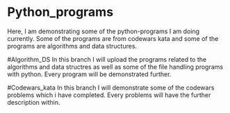 # Python_programs
Here, I am demonstrating some of the python-programs I am doing currently. 
Some of the programs are from codewars kata and some of the programs are algorithms and data structures.


#Algorithm_DS
In this branch I will upload the programs related to the algorithms and data structres as well as some of the file handling
programs with python.
Every program will be demonstrated further.


#Codewars_kata
In this branch I will demonstrate some of the codewars problems which i have completed. Every problems will have the 
further description within.
